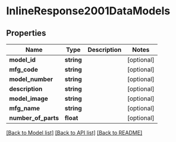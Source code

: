 # InlineResponse2001DataModels

## Properties
Name | Type | Description | Notes
------------ | ------------- | ------------- | -------------
**model_id** | **string** |  | [optional] 
**mfg_code** | **string** |  | [optional] 
**model_number** | **string** |  | [optional] 
**description** | **string** |  | [optional] 
**model_image** | **string** |  | [optional] 
**mfg_name** | **string** |  | [optional] 
**number_of_parts** | **float** |  | [optional] 

[[Back to Model list]](../../README.md#documentation-for-models) [[Back to API list]](../../README.md#documentation-for-api-endpoints) [[Back to README]](../../README.md)

